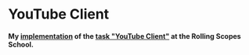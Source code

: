 # YouTube Client
#### My [implementation](https://ra44o.github.io/youtube-client/) of the [task "YouTube Client"](https://github.com/rolling-scopes-school/tasks/blob/2018-Q3/tasks/youtube.md) at the Rolling Scopes School.
